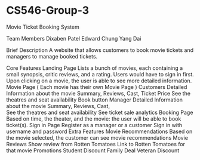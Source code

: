 # CS546-Group-3

Movie Ticket Booking System

Team Members
Dixaben Patel
Edward Chung
Yang Dai

Brief Description
A website that allows customers to book movie tickets and managers to manage booked tickets.



Core Features
Landing Page
Lists a bunch of movies, each containing a small synopsis, critic reviews, and a rating.
Users would have to sign in first.
Upon clicking on a movie, the user is able to see more detailed information.
Movie Page ( Each movie has their own Movie Page )
Customers
Detailed Information about the movie
Summary, Reviews, Cast, Ticket Price 
See the theatres and seat availability
Book button 
Manager
Detailed Information about the movie
Summary, Reviews, Cast,  
See the theatres and seat availability
See ticket sale analytics
Booking Page
Based on time, the theater, and the movie: the user will be able to book ticket(s). 
Sign in Page 
Register as a manager or a customer
Sign in with username and password
Extra Features
Movie Recommendations
Based on the movie selected, the customer can see movie recommendations
Movie Reviews
Show review from Rotten Tomatoes
Link to Rotten Tomatoes for that movie
Promotions
Student Discount
Family Deal
Veteran Discount

